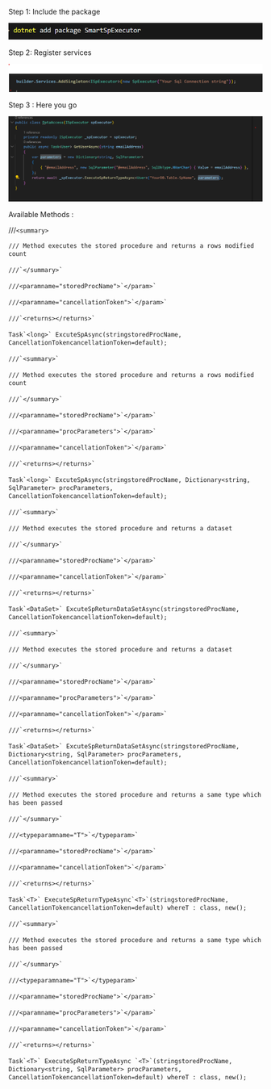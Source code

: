 Step 1: Include the package

![1737090582014](image/README/1737090582014.png)

Step 2: Register services

![1737090746156](image/README/1737090746156.png)

Step 3 : Here you go


![1737091418264](image/README/1737091418264.png)


Available Methods :

///`<summary>`

    /// Method executes the stored procedure and returns a rows modified count

    ///`</summary>`

    ///<paramname="storedProcName">`</param>`

    ///<paramname="cancellationToken">`</param>`

    ///`<returns></returns>`

    Task`<long>` ExcuteSpAsync(stringstoredProcName, CancellationTokencancellationToken=default);

    ///`<summary>`

    /// Method executes the stored procedure and returns a rows modified count

    ///`</summary>`

    ///<paramname="storedProcName">`</param>`

    ///<paramname="procParameters">`</param>`

    ///<paramname="cancellationToken">`</param>`

    ///`<returns></returns>`

    Task`<long>` ExcuteSpAsync(stringstoredProcName, Dictionary<string, SqlParameter> procParameters, CancellationTokencancellationToken=default);

    ///`<summary>`

    /// Method executes the stored procedure and returns a dataset

    ///`</summary>`

    ///<paramname="storedProcName">`</param>`

    ///<paramname="cancellationToken">`</param>`

    ///`<returns></returns>`

    Task`<DataSet>` ExcuteSpReturnDataSetAsync(stringstoredProcName, CancellationTokencancellationToken=default);

    ///`<summary>`

    /// Method executes the stored procedure and returns a dataset

    ///`</summary>`

    ///<paramname="storedProcName">`</param>`

    ///<paramname="procParameters">`</param>`

    ///<paramname="cancellationToken">`</param>`

    ///`<returns></returns>`

    Task`<DataSet>` ExcuteSpReturnDataSetAsync(stringstoredProcName, Dictionary<string, SqlParameter> procParameters, CancellationTokencancellationToken=default);

    ///`<summary>`

    /// Method executes the stored procedure and returns a same type which has been passed

    ///`</summary>`

    ///<typeparamname="T">`</typeparam>`

    ///<paramname="storedProcName">`</param>`

    ///<paramname="cancellationToken">`</param>`

    ///`<returns></returns>`

    Task`<T>` ExecuteSpReturnTypeAsync`<T>`(stringstoredProcName, CancellationTokencancellationToken=default) whereT : class, new();

    ///`<summary>`

    /// Method executes the stored procedure and returns a same type which has been passed

    ///`</summary>`

    ///<typeparamname="T">`</typeparam>`

    ///<paramname="storedProcName">`</param>`

    ///<paramname="procParameters">`</param>`

    ///<paramname="cancellationToken">`</param>`

    ///`<returns></returns>`

    Task`<T>` ExecuteSpReturnTypeAsync `<T>`(stringstoredProcName, Dictionary<string, SqlParameter> procParameters, CancellationTokencancellationToken=default) whereT : class, new();
